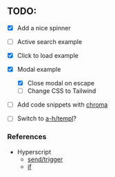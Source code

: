 ## TODO:
* [x] Add a nice spinner
* [ ] Active search example
* [x] Click to load example
* [x] Modal example
  * [x] Close modal on escape
  * [ ] Change CSS to Tailwind
* [ ] Add code snippets with [chroma](https://github.com/alecthomas/chroma#the-html-formatter)
* [ ] Switch to [a-h/templ](https://github.com/a-h/templ)?



### References
* Hyperscript 
  * [send/trigger](https://hyperscript.org/commands/send/)
  * [if](https://hyperscript.org/commands/if/)
